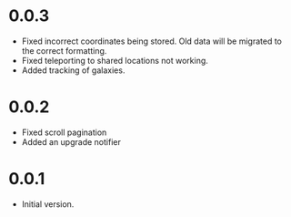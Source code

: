 # 0.0.3

  * Fixed incorrect coordinates being stored. Old data will be migrated to the correct formatting.
  * Fixed teleporting to shared locations not working.
  * Added tracking of galaxies.

# 0.0.2

  * Fixed scroll pagination
  * Added an upgrade notifier

# 0.0.1

  * Initial version.